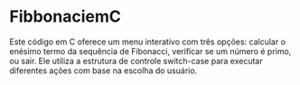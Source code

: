 # FibbonaciemC
Este código em C oferece um menu interativo com três opções: calcular o enésimo termo da sequência de Fibonacci, verificar se um número é primo, ou sair. Ele utiliza a estrutura de controle switch-case para executar diferentes ações com base na escolha do usuário.

